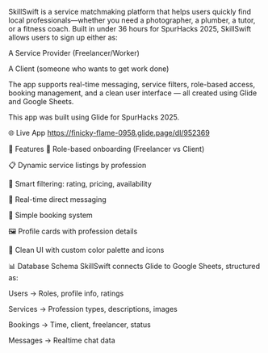 SkillSwift is a service matchmaking platform that helps users quickly find local professionals—whether you need a photographer, a plumber, a tutor, or a fitness coach.
Built in under 36 hours for SpurHacks 2025, SkillSwift allows users to sign up either as:

A Service Provider (Freelancer/Worker)

A Client (someone who wants to get work done)

The app supports real-time messaging, service filters, role-based access, booking management, and a clean user interface — all created using Glide and Google Sheets.

This app was built using Glide for SpurHacks 2025.

🌐 Live App
https://finicky-flame-0958.glide.page/dl/952369


📄 Features
🔐 Role-based onboarding (Freelancer vs Client)

📋 Dynamic service listings by profession

🧠 Smart filtering: rating, pricing, availability

💬 Real-time direct messaging

📅 Simple booking system

🖼️ Profile cards with profession details

🎨 Clean UI with custom color palette and icons

📊 Database Schema
SkillSwift connects Glide to Google Sheets, structured as:

Users → Roles, profile info, ratings

Services → Profession types, descriptions, images

Bookings → Time, client, freelancer, status

Messages → Realtime chat data


